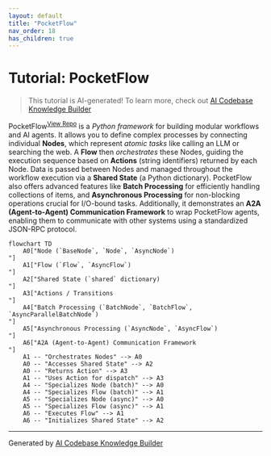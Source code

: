 ```yaml
---
layout: default
title: "PocketFlow"
nav_order: 18
has_children: true
---
```


# Tutorial: PocketFlow

> This tutorial is AI-generated! To learn more, check out [AI Codebase Knowledge Builder](https://github.com/The-Pocket/Tutorial-Codebase-Knowledge)

PocketFlow<sup>[View Repo](https://github.com/The-Pocket/PocketFlow)</sup> is a *Python framework* for building modular workflows and AI agents.
It allows you to define complex processes by connecting individual **Nodes**, which represent *atomic tasks* like calling an LLM or searching the web.
A **Flow** then *orchestrates* these Nodes, guiding the execution sequence based on **Actions** (string identifiers) returned by each Node.
Data is passed between Nodes and managed throughout the workflow execution via a **Shared State** (a Python dictionary).
PocketFlow also offers advanced features like **Batch Processing** for efficiently handling collections of items, and **Asynchronous Processing** for non-blocking operations crucial for I/O-bound tasks.
Additionally, it demonstrates an **A2A (Agent-to-Agent) Communication Framework** to wrap PocketFlow agents, enabling them to communicate with other systems using a standardized JSON-RPC protocol.

```mermaid
flowchart TD
    A0["Node (`BaseNode`, `Node`, `AsyncNode`)
"]
    A1["Flow (`Flow`, `AsyncFlow`)
"]
    A2["Shared State (`shared` dictionary)
"]
    A3["Actions / Transitions
"]
    A4["Batch Processing (`BatchNode`, `BatchFlow`, `AsyncParallelBatchNode`)
"]
    A5["Asynchronous Processing (`AsyncNode`, `AsyncFlow`)
"]
    A6["A2A (Agent-to-Agent) Communication Framework
"]
    A1 -- "Orchestrates Nodes" --> A0
    A0 -- "Accesses Shared State" --> A2
    A0 -- "Returns Action" --> A3
    A1 -- "Uses Action for dispatch" --> A3
    A4 -- "Specializes Node (batch)" --> A0
    A4 -- "Specializes Flow (batch)" --> A1
    A5 -- "Specializes Node (async)" --> A0
    A5 -- "Specializes Flow (async)" --> A1
    A6 -- "Executes Flow" --> A1
    A6 -- "Initializes Shared State" --> A2
```

---

Generated by [AI Codebase Knowledge Builder](https://github.com/The-Pocket/Tutorial-Codebase-Knowledge)